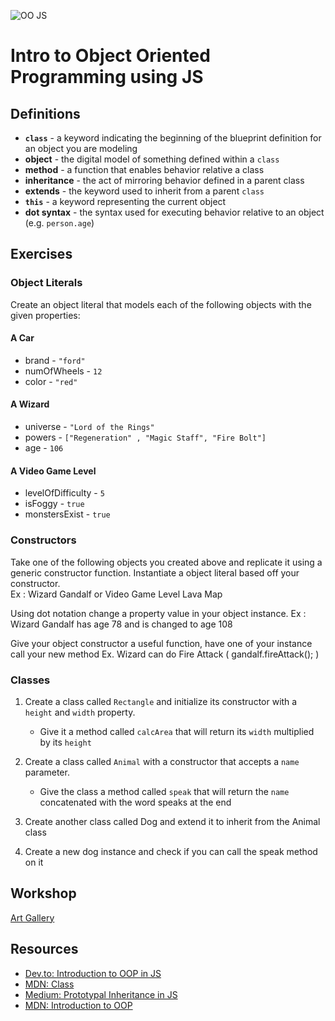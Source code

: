 ![OO JS](https://codecondo.com/wp-content/uploads/2015/06/20-Resources-on-ES6-for-JavaScript-Developers.jpg)

# Intro to Object Oriented Programming using JS

## Definitions

- __`class`__ - a keyword indicating the beginning of the blueprint definition for an object you are modeling
- __object__ - the digital model of something defined within a `class`
- __method__ - a function that enables behavior relative a class
- __inheritance__ - the act of mirroring behavior defined in a parent class
- __extends__ - the keyword used to inherit from a parent `class`
- __`this`__ - a keyword representing the current object
- __dot syntax__ - the syntax used for executing behavior relative to an object (e.g. `person.age`)

## Exercises

### Object Literals

Create an object literal that models each of the following objects with the given properties:

#### A Car 
- brand - `"ford"`
- numOfWheels - `12`
- color - `"red"`

#### A Wizard
- universe - `"Lord of the Rings"`
- powers - `["Regeneration" , "Magic Staff", "Fire Bolt"]`
- age - `106`

#### A Video Game Level 
- levelOfDifficulty - `5`
- isFoggy - `true`
- monstersExist - `true`


### Constructors

Take one of the following objects you created above and replicate it using a generic constructor function. 
Instantiate a object literal based off your constructor.  
Ex : Wizard Gandalf or Video Game Level Lava Map


Using dot notation change a property value in your object instance.
Ex : Wizard Gandalf has age 78 and is changed to age 108


Give your object constructor a useful function, have one of your instance call your new method
Ex. Wizard can do Fire Attack ( gandalf.fireAttack(); ) 

### Classes

1. Create a class called `Rectangle` and initialize its constructor with a `height` and `width` property.

    - Give it a method called `calcArea` that will return its `width` multiplied by its `height` 

2. Create a class called `Animal` with a constructor that accepts a `name` parameter.

    - Give the class a method called `speak` that will return the `name` concatenated with the word speaks at the end

3. Create another class called Dog and extend it to inherit from the Animal class

4. Create a new dog instance and check if you can call the speak method on it 

## Workshop

[Art Gallery](https://docs.google.com/document/d/1Eeh8Qw1Km44_XwrL8ipcemWfYXzEe3mhJ6SdIBqrusA/edit?usp=sharing)

## Resources

- [Dev.to: Introduction to OOP in JS](https://dev.to/nddyandy/introduction-to-oop-in-javascript-ao0)
- [MDN: Class](https://developer.mozilla.org/en-US/docs/Web/JavaScript/Reference/Classes#Super_class_calls_with_super)
- [Medium: Prototypal Inheritance in JS](https://medium.com/@kevincennis/prototypal-inheritance-781bccc97edb)
- [MDN: Introduction to OOP](https://developer.mozilla.org/en-US/docs/Learn/JavaScript/Objects/Object-oriented_JS)